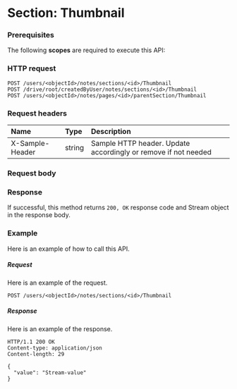 # Section: Thumbnail


### Prerequisites
The following **scopes** are required to execute this API: 
### HTTP request
<!-- { "blockType": "ignored" } -->
```http
POST /users/<objectId>/notes/sections/<id>/Thumbnail
POST /drive/root/createdByUser/notes/sections/<id>/Thumbnail
POST /users/<objectId>/notes/pages/<id>/parentSection/Thumbnail

```
### Request headers
| Name       | Type | Description|
|:---------------|:--------|:----------|
| X-Sample-Header  | string  | Sample HTTP header. Update accordingly or remove if not needed|

### Request body

### Response
If successful, this method returns `200, OK` response code and Stream object in the response body.

### Example
Here is an example of how to call this API.
##### Request
Here is an example of the request.
<!-- {
  "blockType": "request",
  "name": "section_thumbnail"
}-->
```http
POST /users/<objectId>/notes/sections/<id>/Thumbnail
```

##### Response
Here is an example of the response.
<!-- {
  "blockType": "response",
  "truncated": false,
  "@odata.type": "stream"
} -->
```http
HTTP/1.1 200 OK
Content-type: application/json
Content-length: 29

{
  "value": "Stream-value"
}
```

<!-- uuid: 8fcb5dbc-d5aa-4681-8e31-b001d5168d79
2015-10-25 14:57:30 UTC -->
<!-- {
  "type": "#page.annotation",
  "description": "Section: Thumbnail",
  "keywords": "",
  "section": "documentation",
  "tocPath": ""
}-->